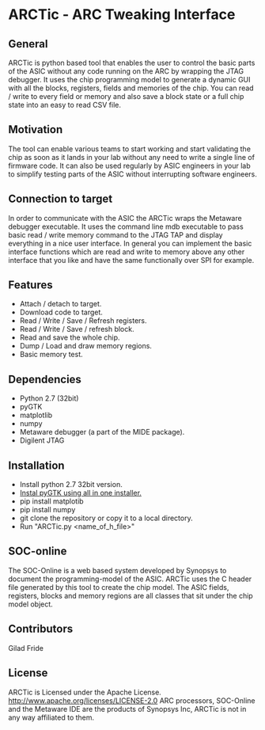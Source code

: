# ARCTic - ARC Tweaking Interface
## General

ARCTic is python based tool that enables the user to control the basic parts of the ASIC without any code running on the ARC by wrapping the JTAG debugger. It uses the chip programming model to generate a dynamic GUI with all the blocks, registers, fields and memories of the chip. You can read / write to every field or memory and also save a block state or a full chip state into an easy to read CSV file. 

## Motivation
The tool can enable various teams to start working and start validating the chip as soon as it lands in your lab without any need to write a single line of firmware code. It can also be used regularly by ASIC engineers in your lab to simplify testing parts of the ASIC without interrupting software engineers.

## Connection to target
In order to communicate with the ASIC the ARCTic wraps the Metaware debugger executable. It uses the command line mdb executable to pass basic read / write memory command to the JTAG TAP and display everything in a nice user interface. In general you can implement the basic interface functions which are read and write to memory above any other interface that you like and have the same functionally over SPI for example. 

## Features
* Attach / detach to target.
* Download code to target.
* Read / Write / Save / Refresh registers.
* Read / Write / Save / refresh block.
* Read and save the whole chip.
* Dump / Load and draw memory regions.
* Basic memory test.

## Dependencies
* Python 2.7 (32bit)
* pyGTK
* matplotlib
* numpy
* Metaware debugger (a part of the MIDE package).
* Digilent JTAG

## Installation
* Install python 2.7 32bit version.
* [Instal pyGTK using all in one installer.](http://ftp.gnome.org/pub/GNOME/binaries/win32/pygtk/2.24/pygtk-all-in-one-2.24.2.win32-py2.7.msi)
* pip install matplotib
* pip install numpy
* git clone the repository or copy it to a local directory.
* Run "ARCTic.py <name_of_h_file>"

## SOC-online
The SOC-Online is a web based system developed by Synopsys to document the programming-model of the ASIC. ARCTic uses the C header file generated by this tool to create the chip model. The ASIC fields, registers, blocks and memory regions are all classes that sit under the chip model object.

## Contributors
Gilad Fride

## License
ARCTic is Licensed under the Apache License.
http://www.apache.org/licenses/LICENSE-2.0
ARC processors, SOC-Online and the Metaware IDE are the products of Synopsys Inc, ARCTic is not in any way affiliated to them.
